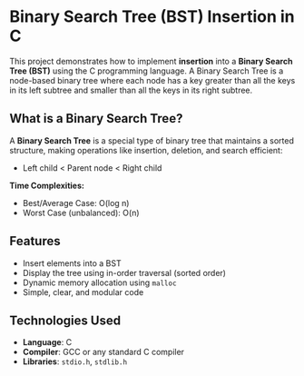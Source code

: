 # Binary Search Tree (BST) Insertion in C

This project demonstrates how to implement **insertion** into a **Binary Search Tree (BST)** using the C programming language. A Binary Search Tree is a node-based binary tree where each node has a key greater than all the keys in its left subtree and smaller than all the keys in its right subtree.

## What is a Binary Search Tree?

A **Binary Search Tree** is a special type of binary tree that maintains a sorted structure, making operations like insertion, deletion, and search efficient:
- Left child < Parent node < Right child

**Time Complexities:**
- Best/Average Case: O(log n)
- Worst Case (unbalanced): O(n)

## Features

- Insert elements into a BST
- Display the tree using in-order traversal (sorted order)
- Dynamic memory allocation using `malloc`
- Simple, clear, and modular code

## Technologies Used

- **Language**: C
- **Compiler**: GCC or any standard C compiler
- **Libraries**: `stdio.h`, `stdlib.h`
